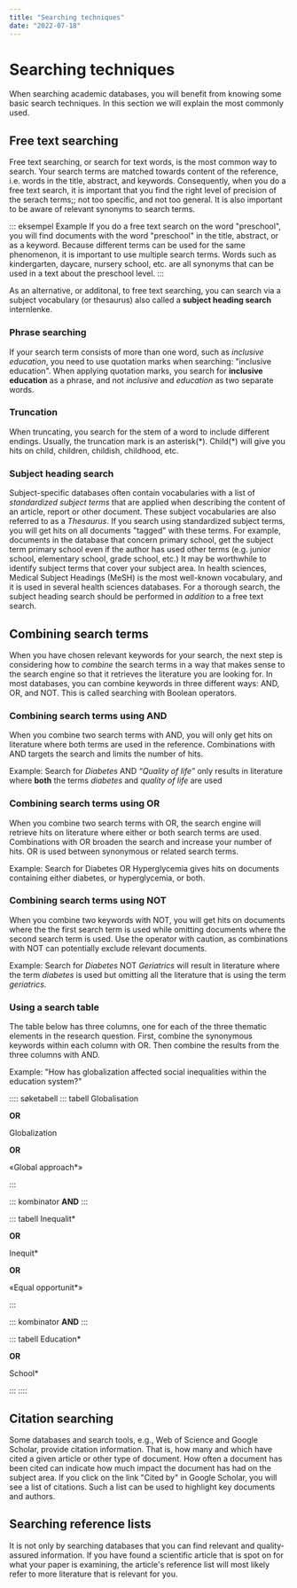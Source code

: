 ```yaml
---
title: "Searching techniques"
date: "2022-07-18"
---
```


# Searching techniques

When searching academic databases, you will benefit from knowing some basic search techniques. In this section we will explain the most commonly used.

## Free text searching

Free text searching, or search for text words, is the most common way to search. Your search terms are matched towards content of the reference, i.e. words in the title, abstract, and keywords. Consequently, when you do a free text search, it is important that you find the right level of precision of the serach terms;; not too specific, and not too general. It is also important to be aware of relevant synonyms to search terms. 

::: eksempel Example
If you do a free text search on the word "preschool", you will find documents with the word "preschool" in the title, abstract, or as a keyword. Because different terms can be used for the same phenomenon, it is important to use multiple search terms. Words such as kindergarten, daycare, nursery school, etc. are all synonyms that can be used in a text about the preschool level.
:::

As an alternative, or additonal, to free text searching, you can search via a subject vocabulary (or thesaurus) also called a **subject heading search** internlenke.

### Phrase searching

If your search term consists of more than one word, such as *inclusive education*, you need to use quotation marks when searching: "inclusive education". When applying quotation marks, you search for **inclusive education** as a phrase, and not *inclusive* and *education* as two separate words.

### Truncation

When truncating, you search for the stem of a word to include different endings. Usually, the truncation mark is an asterisk(\*). Child(\*) will give you hits on child, children, childish, childhood, etc.

### Subject heading search

Subject-specific databases often contain vocabularies with a list of *standardized subject terms* that are applied when describing the content of an article, report or other document. These subject vocabularies are also referred to as a *Thesaurus*. If you search using standardized subject terms, you will get hits on all documents "tagged" with these terms. For example, documents in the database that concern primary school, get the subject term primary school even if the author has used other terms (e.g. junior school, elementary school, grade school, etc.) It may be worthwhile to identify subject terms that cover your subject area. In health sciences, Medical Subject Headings (MeSH) is the most well-known vocabulary, and it is used in several health sciences databases. For a thorough search, the subject heading search should be performed in *addition* to a free text search.

## Combining search terms

When you have chosen relevant keywords for your search, the next step is considering how to *combine* the search terms in a way that makes sense to the search engine so that it retrieves the literature you are looking for. In most databases, you can combine keywords in three different ways: AND, OR, and NOT. This is called searching with Boolean operators.

### Combining search terms using AND

When you combine two search terms with AND, you will only get hits on literature where both terms are used in the reference. Combinations with AND targets the search and limits the number of hits.

Example: Search for *Diabetes* AND *“Quality of life”* only results in literature where **both** the terms *diabetes* and *quality of life* are used

<ClientOnly>
  <Venn 
    v-bind:sets="[
        {sets: ['diabetes'], size: 12}, 
        {sets: ['quality of life'], size: 12},
        {sets: ['diabetes','quality of life'], size: 3}
    ]" 
    text="Hits when doing AND search"
    type="and" />
</ClientOnly>

### Combining search terms using OR

When you combine two search terms with OR, the search engine will retrieve hits on literature where either or both search terms are used. Combinations with OR broaden the search and increase your number of hits. OR is used between synonymous or related search terms.

Example: Search for Diabetes OR Hyperglycemia gives hits on documents containing either diabetes, or hyperglycemia, or both.

<ClientOnly>
  <Venn 
    v-bind:sets="[
        {sets: ['diabetes'], size: 12}, 
        {sets: ['hyperglycemia'], size: 12},
        {sets: ['diabetes','hyperglycemia'], size: 3}
    ]" 
    text="Hits when doing a OR search"
    type="or" />
</ClientOnly>

### Combining search terms using NOT

When you combine two keywords with NOT, you will get hits on documents where the the first search term is used while omitting documents where the second search term is used. Use the operator with caution, as combinations with NOT can potentially exclude relevant documents.

Example: Search for *Diabetes* NOT *Geriatrics* will result in literature where the term *diabetes* is used but omitting all the literature that is using the term *geriatrics*.

<ClientOnly>
  <Venn 
    v-bind:sets="[
        {sets: ['Diabetes','Geriatrics'], size: 3},
        {sets: ['Diabetes'], size: 12}, 
        {sets: ['Geriatrics'], size: 12},
    ]" 
    text="Hits when searching with NOT"
    type="not" />
</ClientOnly>

### Using a search table

The table below has three columns, one for each of the three thematic elements in the research question. First, combine the synonymous keywords within each column with OR. Then combine the results from the three columns with AND.

Example: "How has globalization affected social inequalities within the education system?"


:::: søketabell 
::: tabell
Globalisation

**OR**

Globalization

**OR**

«Global approach*»

:::

::: kombinator
**AND**
:::

::: tabell
Inequalit*

**OR**

Inequit*

**OR**

«Equal opportunit*»


:::

::: kombinator
**AND**
:::

::: tabell
Education*

**OR**

School*


:::
::::

## Citation searching

Some databases and search tools, e.g., Web of Science and Google Scholar, provide citation information. That is, how many and which have cited a given article or other type of document. How often a document has been cited can indicate how much impact the document has had on the subject area. If you click on the link "Cited by" in Google Scholar, you will see a list of citations. Such a list can be used to highlight key documents and authors.

## Searching reference lists

It is not only by searching databases that you can find relevant and quality-assured information. If you have found a scientific article that is spot on for what your paper is examining, the article's reference list will most likely refer to more literature that is relevant for you.

